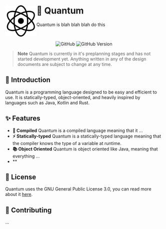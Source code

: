 <div align="left">

<div>
    <img src="https://raw.githubusercontent.com/quantum-language/Quantum/master/docs/assets/quantum-logo.png" width="100" height="
100" alt="Quantum Logo" align="left" />

# 🚀 Quantum
</div>

Quantum is blah blah blah do this

<br/>

<div align="center">

![GitHub](https://img.shields.io/github/license/quantum-language/Quantum?style=for-the-badge&color=blueviolet)
![GitHub Version](https://img.shields.io/badge/version-0.0.1-inforamtional?style=for-the-badge&color=blueviolet)

</div>
</div>

> **Note**
> Quantum is currently in it's preplanning stages and has not started development yet. Anything written in any of the design documents are subject to change at any time.

## 👋 Introduction

Quantum is a programming language designed to be easy and efficient to use. It is statically-typed, object-oriented, and heavily inspired by languages such as Java, Kotlin and Rust.

## ✨ Features

- **📲 Compiled** Quantum is a compiled language meaning that it ...
- **⚡️ Statically-typed** Quantum is a statically-typed language meaning that the compiler knows the type of a variable at runtime.
- **📚 Object Oriented** Quantum is object oriented like Java, meaning that everything ...
- **

## 

## 🪪 License

Quantum uses the GNU General Public License 3.0, you can read more about it [here](https://github.com/quantum-language/Quantum/blob/master/LICENSE).

## 🤝 Contributing

...

